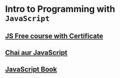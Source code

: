 # Intro to Programming with `JavaScript`

## [JS Free course with Certificate](https://www.freecodecamp.org/learn/javascript-algorithms-and-data-structures)

## [Chai aur JavaScript](https://youtube.com/playlist?list=PLu71SKxNbfoBuX3f4EOACle2y-tRC5Q37)

## [JavaScript Book](https://github.com/shehza-d/Learning-Resources/blob/main/04.JS-Books/JS_from_Beginner_to_professional.pdf)

